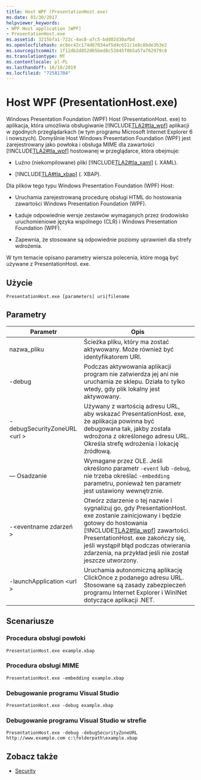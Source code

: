 ```yaml
---
title: Host WPF (PresentationHost.exe)
ms.date: 03/30/2017
helpviewer_keywords:
- WPF Host application [WPF]
- PresentationHost.exe
ms.assetid: 3215bfa1-722c-4ac8-a7c5-bdd02d30afbd
ms.openlocfilehash: ec8ec42c174d87834af5d4c651c1e8c8bde3b3e2
ms.sourcegitcommit: 1f12db2d852d05bed8c53845f0b5a57a762979c8
ms.translationtype: MT
ms.contentlocale: pl-PL
ms.lasthandoff: 10/18/2019
ms.locfileid: "72581704"
---
```

# <a name="wpf-host-presentationhostexe"></a>Host WPF (PresentationHost.exe)
Windows Presentation Foundation (WPF) Host (PresentationHost. exe) to aplikacja, która umożliwia obsługiwanie [!INCLUDE[TLA2#tla_wpf](../../../../includes/tla2sharptla-wpf-md.md)] aplikacji w zgodnych przeglądarkach (w tym programu Microsoft Internet Explorer 6 i nowszych). Domyślnie Host Windows Presentation Foundation (WPF) jest zarejestrowany jako powłoka i obsługa MIME dla zawartości [!INCLUDE[TLA2#tla_wpf](../../../../includes/tla2sharptla-wpf-md.md)] hostowanej w przeglądarce, która obejmuje:  
  
- Luźno (niekompilowane) pliki [!INCLUDE[TLA2#tla_xaml](../../../../includes/tla2sharptla-xaml-md.md)] (. XAML).  
  
- [!INCLUDE[TLA#tla_xbap](../../../../includes/tlasharptla-xbap-md.md)] (. XBAP).  
  
 Dla plików tego typu Windows Presentation Foundation (WPF) Host:  
  
- Uruchamia zarejestrowaną procedurę obsługi HTML do hostowania zawartości Windows Presentation Foundation (WPF).  
  
- Ładuje odpowiednie wersje zestawów wymaganych przez środowisko uruchomieniowe języka wspólnego (CLR) i Windows Presentation Foundation (WPF).  
  
- Zapewnia, że stosowane są odpowiednie poziomy uprawnień dla strefy wdrożenia.  
  
 W tym temacie opisano parametry wiersza polecenia, które mogą być używane z PresentationHost. exe.  
  
## <a name="usage"></a>Użycie  
 `PresentationHost.exe [parameters] uri|filename`  
  
## <a name="parameters"></a>Parametry  
  
|Parametr|Opis|  
|---------------|-----------------|  
|nazwa_pliku|Ścieżka pliku, który ma zostać aktywowany. Może również być identyfikatorem URI.|  
|-debug|Podczas aktywowania aplikacji program nie zatwierdza jej ani nie uruchamia ze sklepu. Działa to tylko wtedy, gdy plik lokalny jest aktywowany.|  
|-debugSecurityZoneURL \<url >|Używany z wartością adresu URL, aby wskazać PresentationHost. exe, że aplikacja powinna być debugowana tak, jakby została wdrożona z określonego adresu URL. Określa strefę wdrożenia i lokację źródłową.|  
|— Osadzanie|Wymagane przez OLE. Jeśli określono parametr `-event` lub `-debug`, nie trzeba określać `-embedding` parametru, ponieważ ten parametr jest ustawiony wewnętrznie.|  
|-\<eventname zdarzeń >|Otwórz zdarzenie o tej nazwie i sygnalizuj go, gdy PresentationHost. exe zostanie zainicjowany i będzie gotowy do hostowania [!INCLUDE[TLA2#tla_wpf](../../../../includes/tla2sharptla-wpf-md.md)] zawartości. PresentationHost. exe zakończy się, jeśli wystąpił błąd podczas otwierania zdarzenia, na przykład jeśli nie został jeszcze utworzony.|  
|-launchApplication \<url >|Uruchamia autonomiczną aplikację ClickOnce z podanego adresu URL. Stosowane są zasady zabezpieczeń programu Internet Explorer i WinINet dotyczące aplikacji .NET.|  
  
## <a name="scenarios"></a>Scenariusze  
  
### <a name="shell-handler"></a>Procedura obsługi powłoki  
 `PresentationHost.exe example.xbap`  
  
### <a name="mime-handler"></a>Procedura obsługi MIME  
 `PresentationHost.exe -embedding example.xbap`  
  
### <a name="visual-studio-debugging"></a>Debugowanie programu Visual Studio  
 `PresentationHost.exe -debug example.xbap`  
  
### <a name="visual-studio-debugging-in-zone"></a>Debugowanie programu Visual Studio w strefie  
 `PresentationHost.exe -debug -debugSecurityZoneURL http://www.example.com c:\folderpath\example.xbap`  
  
## <a name="see-also"></a>Zobacz także

- [Security](../security-wpf.md)
